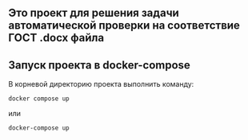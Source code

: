 ## Это проект для решения задачи автоматической проверки на соответствие ГОСТ .docx файла

## Запуск проекта в docker-compose
В корневой директорию проекта выполнить команду:
```
docker compose up
```
или
```
docker-compose up
```
